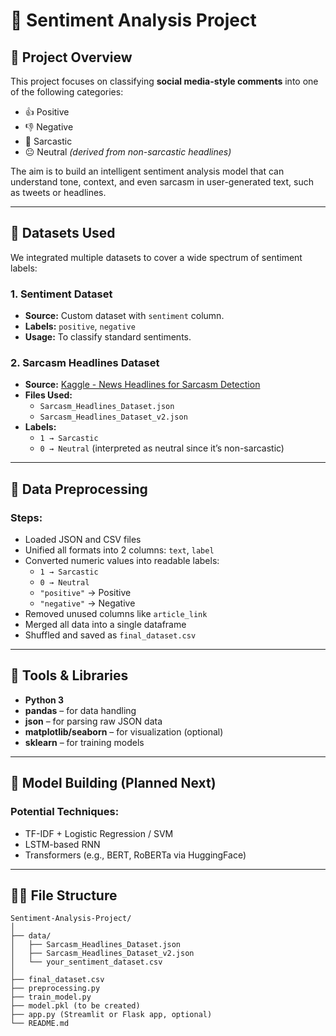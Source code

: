 # 🧠 Sentiment Analysis Project

## 📌 Project Overview

This project focuses on classifying **social media-style comments** into one of the following categories:
- 👍 Positive
- 👎 Negative
- 🤨 Sarcastic
- 😐 Neutral *(derived from non-sarcastic headlines)*

The aim is to build an intelligent sentiment analysis model that can understand tone, context, and even sarcasm in user-generated text, such as tweets or headlines.

---

## 📂 Datasets Used

We integrated multiple datasets to cover a wide spectrum of sentiment labels:

### 1. **Sentiment Dataset**
- **Source:** Custom dataset with `sentiment` column.
- **Labels:** `positive`, `negative`
- **Usage:** To classify standard sentiments.

### 2. **Sarcasm Headlines Dataset**
- **Source:** [Kaggle - News Headlines for Sarcasm Detection](https://www.kaggle.com/datasets/rmisra/news-headlines-dataset-for-sarcasm-detection)
- **Files Used:**
  - `Sarcasm_Headlines_Dataset.json`
  - `Sarcasm_Headlines_Dataset_v2.json`
- **Labels:**
  - `1 → Sarcastic`
  - `0 → Neutral` (interpreted as neutral since it’s non-sarcastic)

---

## 🧹 Data Preprocessing

### Steps:
- Loaded JSON and CSV files
- Unified all formats into 2 columns: `text`, `label`
- Converted numeric values into readable labels:
  - `1 → Sarcastic`
  - `0 → Neutral`
  - `"positive"` → Positive
  - `"negative"` → Negative
- Removed unused columns like `article_link`
- Merged all data into a single dataframe
- Shuffled and saved as `final_dataset.csv`

---

## 🧪 Tools & Libraries

- **Python 3**
- **pandas** – for data handling
- **json** – for parsing raw JSON data
- **matplotlib/seaborn** – for visualization (optional)
- **sklearn** – for training models

---

## 🧠 Model Building (Planned Next)

### Potential Techniques:
- TF-IDF + Logistic Regression / SVM
- LSTM-based RNN
- Transformers (e.g., BERT, RoBERTa via HuggingFace)

---

## 🧑‍💻 File Structure

```plaintext
Sentiment-Analysis-Project/
│
├── data/
│   ├── Sarcasm_Headlines_Dataset.json
│   ├── Sarcasm_Headlines_Dataset_v2.json
│   └── your_sentiment_dataset.csv
│
├── final_dataset.csv
├── preprocessing.py
├── train_model.py
├── model.pkl (to be created)
├── app.py (Streamlit or Flask app, optional)
└── README.md
